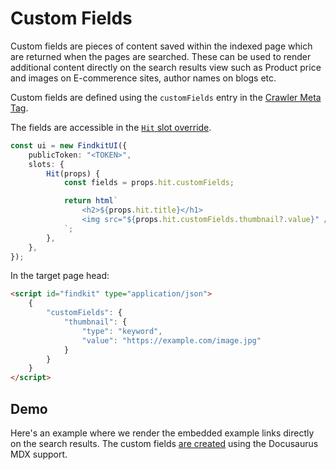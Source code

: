 # Custom Fields

Custom fields are pieces of content saved within the indexed page which are
returned when the pages are searched. These can be used to render additional
content directly on the search results view such as Product price and images on
E-commerence sites, author names on blogs etc.

Custom fields are defined using the `customFields` entry in the [Crawler Meta
Tag](/crawler/meta-tag#customFields).

The fields are accessible in the [`Hit` slot
override](/ui/slot-overrides/slots#hit).

```ts
const ui = new FindkitUI({
	publicToken: "<TOKEN>",
	slots: {
		Hit(props) {
			const fields = props.hit.customFields;

			return html`
                <h2>${props.hit.title}</h1>
                <img src="${props.hit.customFields.thumbnail?.value}" />
            `;
		},
	},
});
```

In the target page head:

```html
<script id="findkit" type="application/json">
	{
		"customFields": {
			"thumbnail": {
				"type": "keyword",
				"value": "https://example.com/image.jpg"
			}
		}
	}
</script>
```

## Demo

Here's an example where we render the embedded example links directly on the
search results. The custom fields [are
created](https://github.com/findkit/findkit/blob/6c9ac28814cd47afc590da9d2c5f6f3f44f31018/packages/docs/src/theme/MDXComponents.tsx#L74-L100)
using the Docusaurus MDX support.

<Codesandbox example="static/custom-fields" />

